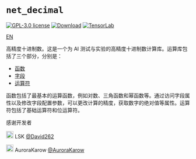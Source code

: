 # `net_decimal`

[![GPL-3.0 license](https://badgen.net/badge/License/GPL3/red)](LICENSE)
[![Download](https://badgen.net/badge/DownloadZip/v.0.96beta/green)](https://github.com/AuroraKarow/net_decimal/archive/refs/heads/main.zip)
[![TensorLab](https://badgen.net/badge/github/TensorLabX?icon=github&color=purple)](https://github.com/AuroraKarow/TensorLabX)

[EN](README_EN.md)

高精度十进制数。这是一个为 AI 测试与实验的高精度十进制数计算库。运算库包括了三个部分，分别是：

- [函数](wiki/function.md)
- [字段](wiki/field.md)
- [运算符](wiki/operator.md)

函数包括了最基本的运算函数，例如对数、三角函数和幂函数等。通过访问字段属性以及修改字段配置参数，可以更改计算的精度，获取数字的绝对值等属性。运算符包括了基础运算符和位运算符。

感谢开发者

<img src="https://avatars.githubusercontent.com/u/57707515" width = "20px" /> LSK [@David262](https://github.com/David262)

<img src="https://avatars.githubusercontent.com/u/34509899" width = "20px" /> AuroraKarow [@AuroraKarow](https://github.com/AuroraKarow)
